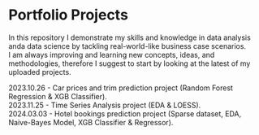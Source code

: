 # Portfolio Projects

<p>
In this repository I demonstrate my skills and knowledge in data analysis anda data science by tackling real-world-like business case scenarios.<br>
I am always improving and learning new concepts, ideas, and methodologies, therefore I suggest to start by looking at the latest of my uploaded projects.
<p>

<p>
2023.10.26 - Car prices and trim prediction project (Random Forest Regression & XGB Classifier).<br>
2023.11.25 - Time Series Analysis project (EDA & LOESS).<br>
2024.03.03 - Hotel bookings prediction project (Sparse dataset, EDA, Naive-Bayes Model, XGB Classifier & Regressor).<br>
<p>
